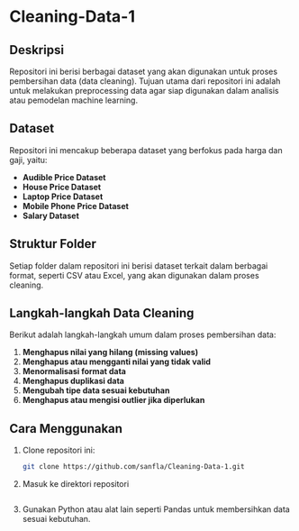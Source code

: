 # Cleaning-Data-1

## Deskripsi
Repositori ini berisi berbagai dataset yang akan digunakan untuk proses pembersihan data (data cleaning). Tujuan utama dari repositori ini adalah untuk melakukan preprocessing data agar siap digunakan dalam analisis atau pemodelan machine learning.

## Dataset
Repositori ini mencakup beberapa dataset yang berfokus pada harga dan gaji, yaitu:
- **Audible Price Dataset**
- **House Price Dataset**
- **Laptop Price Dataset**
- **Mobile Phone Price Dataset**
- **Salary Dataset**

## Struktur Folder
Setiap folder dalam repositori ini berisi dataset terkait dalam berbagai format, seperti CSV atau Excel, yang akan digunakan dalam proses cleaning.

## Langkah-langkah Data Cleaning
Berikut adalah langkah-langkah umum dalam proses pembersihan data:
1. **Menghapus nilai yang hilang (missing values)**
2. **Menghapus atau mengganti nilai yang tidak valid**
3. **Menormalisasi format data**
4. **Menghapus duplikasi data**
5. **Mengubah tipe data sesuai kebutuhan**
6. **Menghapus atau mengisi outlier jika diperlukan**

## Cara Menggunakan
1. Clone repositori ini:
   ```bash
   git clone https://github.com/sanfla/Cleaning-Data-1.git
2. Masuk ke direktori repositori
   ```cd Cleaning-Data-1
3. Gunakan Python atau alat lain seperti Pandas untuk membersihkan data sesuai kebutuhan.
